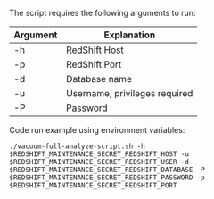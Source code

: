 The script requires the following arguments to run: 
	
| Argument  | Explanation |
| ------------- | ------------- |
| -h  | RedShift Host  |
| -p  | RedShift Port  |
| -d  | Database name  |
| -u  | Username, privileges required|
| -P  | Password  |  
		   

Code run example using environment variables:

```./vacuum-full-analyze-script.sh -h $REDSHIFT_MAINTENANCE_SECRET_REDSHIFT_HOST -u $REDSHIFT_MAINTENANCE_SECRET_REDSHIFT_USER -d $REDSHIFT_MAINTENANCE_SECRET_REDSHIFT_DATABASE -P $REDSHIFT_MAINTENANCE_SECRET_REDSHIFT_PASSWORD -p $REDSHIFT_MAINTENANCE_SECRET_REDSHIFT_PORT```

